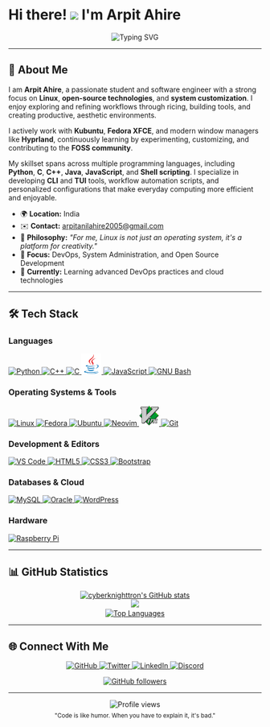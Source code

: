 # Hi there! ![](https://user-images.githubusercontent.com/18350557/176309783-0785949b-9127-417c-8b55-ab5a4333674e.gif) I'm Arpit Ahire

<div align="center">
  <img src="https://readme-typing-svg.herokuapp.com?font=Fira+Code&pause=1000&color=0891B2&center=true&vCenter=true&width=435&lines=DevOps+Engineer;Linux+Enthusiast;Open+Source+Contributor;System+Customization+Expert" alt="Typing SVG" />
</div>

---

## 🚀 About Me

I am **Arpit Ahire**, a passionate student and software engineer with a strong focus on **Linux**, **open-source technologies**, and **system customization**. I enjoy exploring and refining workflows through ricing, building tools, and creating productive, aesthetic environments.

I actively work with **Kubuntu**, **Fedora XFCE**, and modern window managers like **Hyprland**, continuously learning by experimenting, customizing, and contributing to the **FOSS community**.

My skillset spans across multiple programming languages, including **Python**, **C**, **C++**, **Java**, **JavaScript**, and **Shell scripting**. I specialize in developing **CLI** and **TUI** tools, workflow automation scripts, and personalized configurations that make everyday computing more efficient and enjoyable.

- 🌍 **Location:** India
- ✉️ **Contact:** [arpitanilahire2005@gmail.com](mailto:arpitanilahire2005@gmail.com)
- 💬 **Philosophy:** *"For me, Linux is not just an operating system, it's a platform for creativity."*
- 🔧 **Focus:** DevOps, System Administration, and Open Source Development
- 🎯 **Currently:** Learning advanced DevOps practices and cloud technologies

---

## 🛠️ Tech Stack

### **Languages**
<p align="left">
  <a href="https://www.python.org/" target="_blank" rel="noreferrer">
    <img src="https://raw.githubusercontent.com/danielcranney/readme-generator/main/public/icons/skills/python-colored.svg" alt="Python" width="40" height="40" />
  </a>
  <a href="https://docs.microsoft.com/en-us/cpp/?view=msvc-170" target="_blank" rel="noreferrer">
    <img src="https://raw.githubusercontent.com/danielcranney/readme-generator/main/public/icons/skills/cplusplus-colored.svg" alt="C++" width="40" height="40" />
  </a>
  <a href="https://docs.microsoft.com/en-us/cpp/?view=msvc-170" target="_blank" rel="noreferrer">
    <img src="https://raw.githubusercontent.com/danielcranney/readme-generator/main/public/icons/skills/c-colored.svg" alt="C" width="40" height="40" />
  </a>
  <a href="https://www.oracle.com/java/" target="_blank" rel="noreferrer">
    <img src="https://raw.githubusercontent.com/devicons/devicon/master/icons/java/java-original.svg" alt="Java" width="40" height="40" />
  </a>
  <a href="https://developer.mozilla.org/en-US/docs/Web/JavaScript" target="_blank" rel="noreferrer">
    <img src="https://raw.githubusercontent.com/danielcranney/readme-generator/main/public/icons/skills/javascript-colored.svg" alt="JavaScript" width="40" height="40" />
  </a>
  <a href="https://www.gnu.org/software/bash/" target="_blank" rel="noreferrer">
    <img src="https://raw.githubusercontent.com/danielcranney/readme-generator/main/public/icons/skills/gnubash-colored.svg" alt="GNU Bash" width="40" height="40" />
  </a>
</p>

### **Operating Systems & Tools**
<p align="left">
  <a href="https://www.linux.org" target="_blank" rel="noreferrer">
    <img src="https://raw.githubusercontent.com/danielcranney/readme-generator/main/public/icons/skills/linux-colored.svg" alt="Linux" width="40" height="40" />
  </a>
  <a href="https://fedoraproject.org/" target="_blank" rel="noreferrer">
    <img src="https://raw.githubusercontent.com/danielcranney/readme-generator/main/public/icons/skills/fedora-colored.svg" alt="Fedora" width="40" height="40" />
  </a>
  <a href="https://ubuntu.com/" target="_blank" rel="noreferrer">
    <img src="https://raw.githubusercontent.com/danielcranney/readme-generator/main/public/icons/skills/ubuntu-colored.svg" alt="Ubuntu" width="40" height="40" />
  </a>
  <a href="https://neovim.io/" target="_blank" rel="noreferrer">
    <img src="https://raw.githubusercontent.com/danielcranney/readme-generator/main/public/icons/skills/neovim-colored.svg" alt="Neovim" width="40" height="40" />
  </a>
  <a href="https://www.vim.org/" target="_blank" rel="noreferrer">
    <img src="https://raw.githubusercontent.com/devicons/devicon/master/icons/vim/vim-original.svg" alt="Vim" width="40" height="40" />
  </a>
  <a href="https://git-scm.com/" target="_blank" rel="noreferrer">
    <img src="https://raw.githubusercontent.com/danielcranney/readme-generator/main/public/icons/skills/git-colored.svg" alt="Git" width="40" height="40" />
  </a>
</p>

### **Development & Editors**
<p align="left">
  <a href="https://code.visualstudio.com/" target="_blank" rel="noreferrer">
    <img src="https://raw.githubusercontent.com/danielcranney/readme-generator/main/public/icons/skills/visualstudiocode-colored.svg" alt="VS Code" width="40" height="40" />
  </a>
  <a href="https://developer.mozilla.org/en-US/docs/Glossary/HTML5" target="_blank" rel="noreferrer">
    <img src="https://raw.githubusercontent.com/danielcranney/readme-generator/main/public/icons/skills/html5-colored.svg" alt="HTML5" width="40" height="40" />
  </a>
  <a href="https://www.w3.org/TR/CSS/#css" target="_blank" rel="noreferrer">
    <img src="https://raw.githubusercontent.com/danielcranney/readme-generator/main/public/icons/skills/css3-colored.svg" alt="CSS3" width="40" height="40" />
  </a>
  <a href="https://getbootstrap.com/" target="_blank" rel="noreferrer">
    <img src="https://raw.githubusercontent.com/danielcranney/readme-generator/main/public/icons/skills/bootstrap-colored.svg" alt="Bootstrap" width="40" height="40" />
  </a>
</p>

### **Databases & Cloud**
<p align="left">
  <a href="https://www.mysql.com/" target="_blank" rel="noreferrer">
    <img src="https://raw.githubusercontent.com/danielcranney/readme-generator/main/public/icons/skills/mysql-colored.svg" alt="MySQL" width="40" height="40" />
  </a>
  <a href="https://www.oracle.com/uk/index.html" target="_blank" rel="noreferrer">
    <img src="https://raw.githubusercontent.com/danielcranney/readme-generator/main/public/icons/skills/oracle-colored.svg" alt="Oracle" width="40" height="40" />
  </a>
  <a href="https://wordpress.com" target="_blank" rel="noreferrer">
    <img src="https://raw.githubusercontent.com/danielcranney/readme-generator/main/public/icons/skills/wordpress-colored.svg" alt="WordPress" width="40" height="40" />
  </a>

</p>

### **Hardware**
<p align="left">
  <a href="https://www.raspberrypi.org/" target="_blank" rel="noreferrer">
    <img src="https://raw.githubusercontent.com/danielcranney/readme-generator/main/public/icons/skills/raspberrypi-colored.svg" alt="Raspberry Pi" width="40" height="40" />
  </a>
</p>

---

## 📊 GitHub Statistics

<div align="center">
  <a href="http://www.github.com/cyberknighttron">
    <img src="https://github-readme-stats.vercel.app/api?username=cyberknighttron&show_icons=true&hide=&count_private=true&title_color=0891b2&text_color=ffffff&icon_color=0891b2&bg_color=1a1b27&hide_border=true&show_icons=true" alt="cyberknighttron's GitHub stats" />
  </a>
</div>

<div align="center">
  <a href="http://www.github.com/cyberknighttron">
    <img src="https://github-readme-streak-stats.herokuapp.com/?user=cyberknighttron&stroke=ffffff&background=1a1b27&ring=0891b2&fire=0891b2&currStreakNum=ffffff&currStreakLabel=0891b2&sideNums=ffffff&sideLabels=ffffff&dates=ffffff&hide_border=true" />
  </a>
</div>

<div align="center">
  <a href="https://github.com/cyberknighttron">
    <img src="https://github-readme-stats.vercel.app/api/top-langs/?username=cyberknighttron&langs_count=10&title_color=0891b2&text_color=ffffff&icon_color=0891b2&bg_color=1a1b27&hide_border=true&locale=en&custom_title=Top%20Languages" alt="Top Languages" />
  </a>
</div>

---

## 🌐 Connect With Me

<p align="center">
  <a href="https://www.github.com/cyberknighttron" target="_blank" rel="noreferrer">
    <img src="https://raw.githubusercontent.com/danielcranney/readme-generator/main/public/icons/socials/github-dark.svg" width="40" height="40" alt="GitHub" />
  </a>
  <a href="https://www.x.com/ChinuA0000" target="_blank" rel="noreferrer">
    <img src="https://raw.githubusercontent.com/danielcranney/readme-generator/main/public/icons/socials/twitter-dark.svg" width="40" height="40" alt="Twitter" />
  </a>
  <a href="https://www.linkedin.com/in/arpit-ahire-b81688326/" target="_blank" rel="noreferrer">
    <img src="https://raw.githubusercontent.com/danielcranney/readme-generator/main/public/icons/socials/linkedin-dark.svg" width="40" height="40" alt="LinkedIn" />
  </a>
  <a href="https://discord.com/users/still_wheat294433" target="_blank" rel="noreferrer">
    <img src="https://raw.githubusercontent.com/danielcranney/readme-generator/main/public/icons/socials/discord-dark.svg" width="40" height="40" alt="Discord" />
  </a>
</p>

<div align="center">
  <a href="https://www.github.com/cyberknighttron" target="_blank" rel="noreferrer">
    <img src="https://img.shields.io/github/followers/cyberknighttron?logo=github&style=for-the-badge&color=0891b2&labelColor=1a1b27" alt="GitHub followers" />
  </a>
</div>

---

<div align="center">
  <img src="https://komarev.com/ghpvc/?username=cyberknighttron&label=Profile%20views&color=0891b2&style=flat" alt="Profile views" />
</div>

<div align="center">
  <sub> "Code is like humor. When you have to explain it, it's bad." </sub>
</div>
